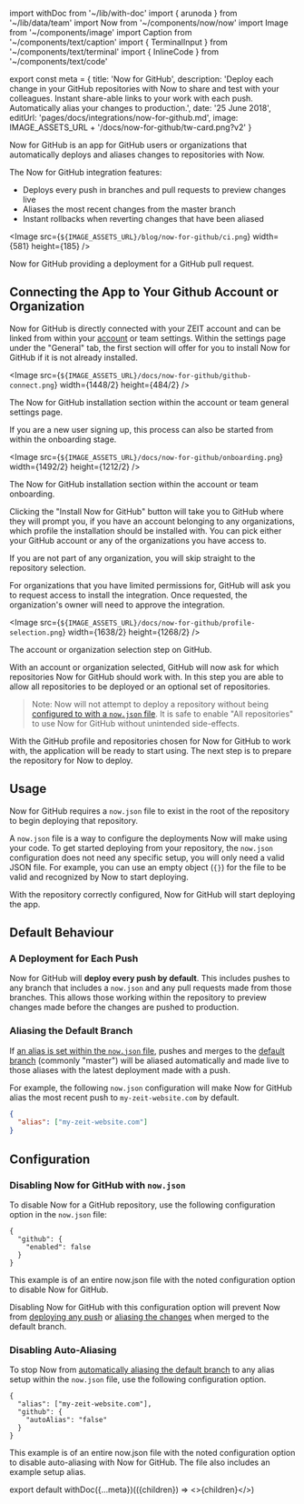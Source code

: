 import withDoc from '~/lib/with-doc'
import { arunoda } from '~/lib/data/team'
import Now from '~/components/now/now'
import Image from '~/components/image'
import Caption from '~/components/text/caption'
import { TerminalInput } from '~/components/text/terminal'
import { InlineCode } from '~/components/text/code'

export const meta = {
  title: 'Now for GitHub',
  description: 'Deploy each change in your GitHub repositories with Now to share and test with your colleagues. Instant share-able links to your work with each push. Automatically alias your changes to production.',
  date: '25 June 2018',
  editUrl: 'pages/docs/integrations/now-for-github.md',
  image: IMAGE_ASSETS_URL + '/docs/now-for-github/tw-card.png?v2'
}

Now for GitHub is an app for GitHub users or organizations that automatically deploys and aliases changes to repositories with Now.

The Now for GitHub integration features:
- Deploys every push in branches and pull requests to preview changes live
- Aliases the most recent changes from the master branch
- Instant rollbacks when reverting changes that have been aliased

<Image
src={`${IMAGE_ASSETS_URL}/blog/now-for-github/ci.png`}
width={581}
height={185}
/>
<Caption>Now for GitHub providing a deployment for a GitHub pull request.</Caption>

## Connecting the App to Your Github Account or Organization
Now for GitHub is directly connected with your ZEIT account and can be linked from within your [account](/account) or team settings. Within the settings page under the "General" tab, the first section will offer for you to install Now for GitHub if it is not already installed.

<Image
src={`${IMAGE_ASSETS_URL}/docs/now-for-github/github-connect.png`}
width={1448/2}
height={484/2}
/>
<Caption>The Now for GitHub installation section within the account or team general settings page.</Caption>

If you are a new user signing up, this process can also be started from within the onboarding stage.

<Image
src={`${IMAGE_ASSETS_URL}/docs/now-for-github/onboarding.png`}
width={1492/2}
height={1212/2}
/>
<Caption>The Now for GitHub installation section within the account or team onboarding.</Caption>


Clicking the "Install Now for GitHub" button will take you to GitHub where they will prompt you, if you have an account belonging to any organizations, which profile the installation should be installed with. You can pick either your GitHub account or any of the organizations you have access to.

If you are not part of any organization, you will skip straight to the repository selection.

For organizations that you have limited permissions for, GitHub will ask you to request access to install the integration. Once requested, the organization's owner will need to approve the integration.

<Image
  src={`${IMAGE_ASSETS_URL}/docs/now-for-github/profile-selection.png`}
  width={1638/2}
  height={1268/2}
/>
<Caption>The account or organization selection step on GitHub.</Caption>

With an account or organization selected, GitHub will now ask for which repositories Now for GitHub should work with. In this step you are able to allow all repositories to be deployed or an optional set of repositories.

> Note: Now will not attempt to deploy a repository without being [configured to with a `now.json` file](#usage). It is safe to enable "All repositories" to use Now for GitHub without unintended side-effects.

With the GitHub profile and repositories chosen for Now for GitHub to work with, the application will be ready to start using. The next step is to prepare the repository for Now to deploy.

## Usage
Now for GitHub requires a `now.json` file to exist in the root of the repository to begin deploying that repository.

A `now.json` file is a way to configure the deployments Now will make using your code. To get started deploying from your repository, the `now.json` configuration does not need any specific setup, you will only need a valid JSON file. For example, you can use an empty object (`{}`) for the file to be valid and recognized by Now to start deploying.

With the repository correctly configured, Now for GitHub will start deploying the app.

## Default Behaviour
### A Deployment for Each Push
Now for GitHub will **deploy every push by default**. This includes pushes to any branch that includes a `now.json` and any pull requests made from those branches. This allows those working within the repository to preview changes made before the changes are pushed to production.

### Aliasing the Default Branch
If [an alias is set within the `now.json` file](/docs/features/aliases), pushes and merges to the [default branch](https://help.github.com/articles/setting-the-default-branch/) (commonly "master") will be aliased automatically and made live to those aliases with the latest deployment made with a push.

For example, the following `now.json` configuration will make Now for GitHub alias the most recent push to `my-zeit-website.com` by default.

```json
{
  "alias": ["my-zeit-website.com"]
}
```

## Configuration
### Disabling Now for GitHub with `now.json`
To disable Now for a GitHub repository, use the following configuration option in the `now.json` file:
```
{
  "github": {
    "enabled": false
  }
}
```
<Caption>This example is of an entire <InlineCode>now.json</InlineCode> file with the noted configuration option to disable Now for GitHub.</Caption>

Disabling Now for GitHub with this configuration option will prevent Now from [deploying any push](#a-deployment-for-each-push) or [aliasing the changes](#aliasing-the-default-branch) when merged to the default branch.

### Disabling Auto-Aliasing
To stop Now from [automatically aliasing the default branch](#aliasing-the-default-branch) to any alias setup within the `now.json` file, use the following configuration option.
```
{
  "alias": ["my-zeit-website.com"],
  "github": {
    "autoAlias": "false"
  }
}
```
<Caption>This example is of an entire <InlineCode>now.json</InlineCode> file with the noted configuration option to disable auto-aliasing with Now for GitHub. The file also includes an example setup alias.</Caption>

export default withDoc({...meta})(({children}) => <>{children}</>)
